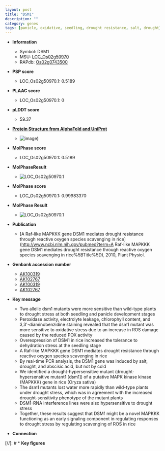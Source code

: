 ```yaml
---
layout: post
title: "DSM1"
description: ""
category: genes
tags: [panicle, oxidative, seedling, drought resistance, salt, drought]
---
```


* **Information**  
    + Symbol: DSM1  
    + MSU: [LOC_Os02g50970](http://rice.plantbiology.msu.edu/cgi-bin/ORF_infopage.cgi?orf=LOC_Os02g50970)  
    + RAPdb: [Os02g0743500](http://rapdb.dna.affrc.go.jp/viewer/gbrowse_details/irgsp1?name=Os02g0743500)  

* **PSP score**  
    + LOC_Os02g50970.1: 0.5189 

* **PLAAC score**  
    + LOC_Os02g50970.1: 0 

* **pLDDT score**
    + 59.37

* **[Protein Structure from AlphaFold and UniProt](https://www.uniprot.org/uniprotkb/Q6Z2V2/entry#structure)**
    + ![image](https://ricepsp.github.io/images/Q6/AF-Q6Z2V2-F1.png))

* **MolPhase score**
    + LOC_Os02g50970.1: 0.5189

* **MolPhaseResult**
    + ![LOC_Os02g50970.1](https://ricepsp.github.io/pictures/LOC_Os02g/LOC_Os02g50970.1.png)

* **MolPhase score**
    + LOC_Os02g50970.1: 0.99983370

* **MolPhase Result**
    + ![LOC_Os02g50970.1](https://304243504.github.io/Pictures/LOC_Os02g/LOC_Os02g50970.1.png)

* **Publication**  
    + [A Raf-like MAPKKK gene DSM1 mediates drought resistance through reactive oxygen species scavenging in rice](http://www.ncbi.nlm.nih.gov/pubmed?term=A Raf-like MAPKKK gene DSM1 mediates drought resistance through reactive oxygen species scavenging in rice%5BTitle%5D), 2010, Plant Physiol.

* **Genbank accession number**  
    + [AK100319](http://www.ncbi.nlm.nih.gov/nuccore/AK100319)
    + [AK102767](http://www.ncbi.nlm.nih.gov/nuccore/AK102767)
    + [AK100319](http://www.ncbi.nlm.nih.gov/nuccore/AK100319)
    + [AK102767](http://www.ncbi.nlm.nih.gov/nuccore/AK102767)

* **Key message**  
    + Two allelic dsm1 mutants were more sensitive than wild-type plants to drought stress at both seedling and panicle development stages
    + Peroxidase activity, electrolyte leakage, chlorophyll content, and 3,3'-diaminobenzidine staining revealed that the dsm1 mutant was more sensitive to oxidative stress due to an increase in ROS damage caused by the reduced POX activity
    + Overexpression of DSM1 in rice increased the tolerance to dehydration stress at the seedling stage
    + A Raf-like MAPKKK gene DSM1 mediates drought resistance through reactive oxygen species scavenging in rice
    + By real-time PCR analysis, the DSM1 gene was induced by salt, drought, and abscisic acid, but not by cold
    + We identified a drought-hypersensitive mutant (drought-hypersensitive mutant1 [dsm1]) of a putative MAPK kinase kinase (MAPKKK) gene in rice (Oryza sativa)
    + The dsm1 mutants lost water more rapidly than wild-type plants under drought stress, which was in agreement with the increased drought-sensitivity phenotype of the mutant plants
    + DSM1-RNA interference lines were also hypersensitive to drought stress
    + Together, these results suggest that DSM1 might be a novel MAPKKK functioning as an early signaling component in regulating responses to drought stress by regulating scavenging of ROS in rice

* **Connection**  

[//]: # * **Key figures**  


